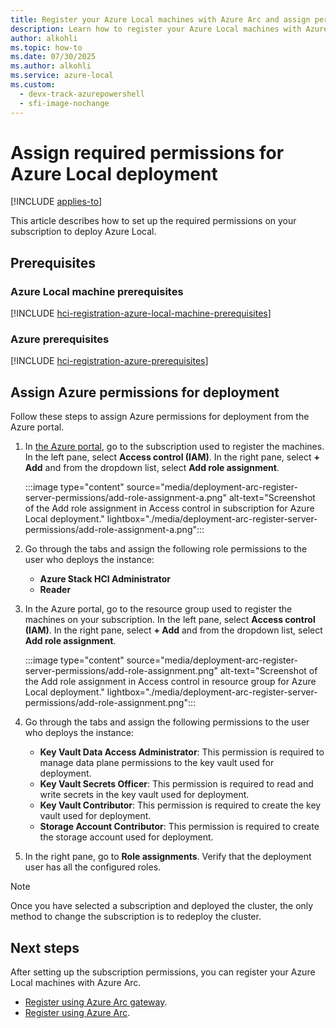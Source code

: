 ```yaml
--- 
title: Register your Azure Local machines with Azure Arc and assign permissions for deployment 
description: Learn how to register your Azure Local machines with Azure Arc and assign permissions for deployment. 
author: alkohli
ms.topic: how-to
ms.date: 07/30/2025
ms.author: alkohli
ms.service: azure-local
ms.custom:
  - devx-track-azurepowershell
  - sfi-image-nochange
---
```


# Assign required permissions for Azure Local deployment

[!INCLUDE [applies-to](../includes/hci-applies-to-23h2.md)]

This article describes how to set up the required permissions on your subscription to deploy Azure Local.

## Prerequisites

### Azure Local machine prerequisites

[!INCLUDE [hci-registration-azure-local-machine-prerequisites](../includes/hci-registration-azure-local-machine-prerequisites.md)]

### Azure prerequisites

[!INCLUDE [hci-registration-azure-prerequisites](../includes/hci-registration-azure-prerequisites.md)]

## Assign Azure permissions for deployment

Follow these steps to assign Azure permissions for deployment from the Azure portal.

1. In [the Azure portal](https://portal.azure.com/), go to the subscription used to register the machines. In the left pane, select **Access control (IAM)**. In the right pane, select **+ Add** and from the dropdown list, select **Add role assignment**.

    :::image type="content" source="media/deployment-arc-register-server-permissions/add-role-assignment-a.png" alt-text="Screenshot of the Add role assignment in Access control in subscription for Azure Local deployment." lightbox="./media/deployment-arc-register-server-permissions/add-role-assignment-a.png":::

1. Go through the tabs and assign the following role permissions to the user who deploys the instance:

    - **Azure Stack HCI Administrator**
    - **Reader**

1. In the Azure portal, go to the resource group used to register the machines on your subscription. In the left pane, select **Access control (IAM)**. In the right pane, select **+ Add** and from the dropdown list, select **Add role assignment**.

    :::image type="content" source="media/deployment-arc-register-server-permissions/add-role-assignment.png" alt-text="Screenshot of the Add role assignment in Access control in resource group for Azure Local deployment." lightbox="./media/deployment-arc-register-server-permissions/add-role-assignment.png":::

1. Go through the tabs and assign the following permissions to the user who deploys the instance:

    - **Key Vault Data Access Administrator**: This permission is required to manage data plane permissions to the key vault used for deployment.
    - **Key Vault Secrets Officer**: This permission is required to read and write secrets in the key vault used for deployment.
    - **Key Vault Contributor**: This permission is required to create the key vault used for deployment.
    - **Storage Account Contributor**: This permission is required to create the storage account used for deployment.

1. In the right pane, go to **Role assignments**. Verify that the deployment user has all the configured roles.

> [!NOTE]
> Once you have selected a subscription and deployed the cluster, the only method to change the subscription is to redeploy the cluster.

## Next steps

After setting up the subscription permissions, you can register your Azure Local machines with Azure Arc.

- [Register using Azure Arc gateway](./deployment-with-azure-arc-gateway.md).
- [Register using Azure Arc](./deployment-without-azure-arc-gateway.md).
